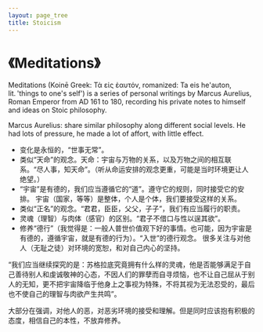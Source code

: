 ```yaml
---
layout: page_tree
title: Stoicism
---
```



# 《Meditations》

Meditations (Koinē Greek: Τὰ εἰς ἑαυτόν, romanized: Ta eis he'auton, lit. 'things to one's self')
is a series of personal writings by Marcus Aurelius, Roman Emperor from AD 161 to 180, recording
his private notes to himself and ideas on Stoic philosophy.

Marcus Aurelius: share similar philosophy along different social levels. He had lots of pressure,
he made a lot of affort, with little effect.

* 变化是永恒的，“世事无常”。
* 类似“天命”的观念。天命：宇宙与万物的关系，以及万物之间的相互联系。“尽人事，知天命”。（听从命运安排的观念更重，可能是当时环境更让人绝望。）
* “宇宙”是有德的，我们应当遵循它的“道”。遵守它的规则，同时接受它的安排。
  宇宙（国家，等等）是整体，个人是个体，我们要接受这样的关系。
* 类似“正名”的观念。“君君，臣臣，父父，子子”，我们有应当履行的职责。
* 灵魂（理智）与肉体（感官）的区别。“君子不借口与性以逞其欲”。
* 修养“德行”（我觉得是：一般人普世价值观下好的事情。也可能，因为宇宙是有德的，遵循宇宙，就是有德的行为）。“入世”的德行观念。
  很多关注与对他人（无耻之徒）对环境的宽恕，和对自己内心的坚持。

“我们应当继续探究的是：苏格拉底究竟拥有什么样的灵魂，他是否能够满足于自己善待别人和虔诚敬神的心态，不因人们的罪孽而自寻烦恼，也不让自己屈从于别人的无知，更不把宇宙降临于他身上之事视为特殊，不将其视为无法忍受的，最后也不使自己的理智与肉欲产生共鸣”。

大部分在强调，对他人的恶，对恶劣环境的接受和理解。但是同时应该抱有积极的态度，相信自己的本性，不放弃修养。
